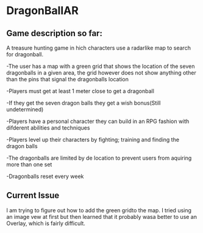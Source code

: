 # DragonBallAR

## Game description so far:

A treasure hunting game in hich characters use a radarlike map to search for dragonball.


-The user has a map with a  green grid that shows the location of the seven dragonballs in a given area, the grid however does not show anything other than the pins that signal the dragonballs location

-Players must get at least 1 meter close to get a dragonball

-If they get the seven dragon balls they get a wish bonus(Still undetermined)

-Players have a personal character they can build in an RPG fashion with difderent abilities and techniques

-Players level up their characters by fighting; training and finding the dragon balls

-The dragonballs are limited by de location to prevent users from aquiring more than one set

-Dragonballs reset every week

## Current Issue

I am trying to figure out how to add the green gridto the map. I tried using an image vew at first but then learned that it probably wasa better to use an Overlay, which is fairly difficult.
